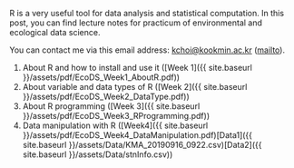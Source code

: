 R is a very useful tool for data analysis and statistical computation. 
In this post, you can find lecture notes for practicum of environmental and ecological data science. 

You can contact me via this email address: <kchoi@kookmin.ac.kr> ([mailto](mailto:kchoi@kookmin.ac.kr)).

1. About R and how to install and use it ([Week 1]({{ site.baseurl }}/assets/pdf/EcoDS_Week1_AboutR.pdf))
2. About variable and data types of R ([Week 2]({{ site.baseurl }}/assets/pdf/EcoDS_Week2_DataType.pdf))
3. About R programming ([Week 3]({{ site.baseurl }}/assets/pdf/EcoDS_Week3_RProgramming.pdf))
4. Data manipulation with R ([Week4]({{ site.baseurl }}/assets/pdf/EcoDS_Week4_DataManipulation.pdf)[Data1]({{ site.baseurl }}/assets/Data/KMA_20190916_0922.csv)[Data2]({{ site.baseurl }}/assets/Data/stnInfo.csv))

